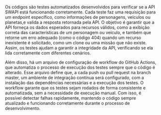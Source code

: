 Os códigos são testes automatizados desenvolvidos para verificar se a API SWAPI está funcionando corretamente. Cada teste faz uma requisição para um endpoint específico, como informações de personagens,
veículos ou planetas,e valida a resposta retornada pela API. O objetivo é garantir que a API forneça os dados esperados para recursos válidos, como a exibição correta das características de um personagem ou veículo,
e também que retorne um erro adequado (como o código 404) quando um recurso inexistente é solicitado, como um clone ou uma missão que não existe. Assim, os testes ajudam a garantir a integridade da API, verificando
se ela lida corretamente com diferentes cenários.

Além disso, há um arquivo de configuração de workflow do GitHub Actions, que automatiza o processo de execução dos testes sempre que o código é alterado. Esse arquivo define que, a cada push ou pull request na 
branch master, um ambiente de integração contínua será configurado, com a instalação das dependências necessárias e a execução dos testes. O workflow garante que os testes sejam rodados de forma consistente e
automatizada, sem a necessidade de execução manual. Com isso, é possível detectar falhas rapidamente, mantendo o código sempre atualizado e funcionando corretamente durante o processo de desenvolvimento.
